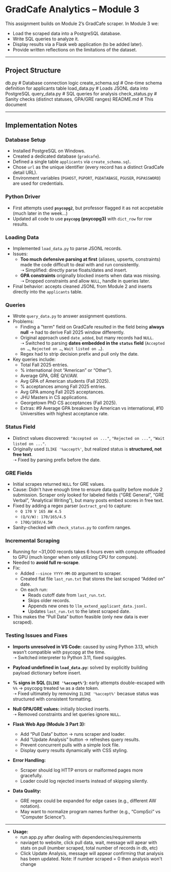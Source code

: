 # GradCafe Analytics – Module 3

This assignment builds on Module 2’s GradCafe scraper. In Module 3 we:
- Load the scraped data into a PostgreSQL database.
- Write SQL queries to analyze it.
- Display results via a Flask web application (to be added later).
- Provide written reflections on the limitations of the dataset.

---

## Project Structure

db.py # Database connection logic
create_schema.sql # One-time schema definition for applicants table
load_data.py # Loads JSONL data into PostgreSQL
query_data.py # SQL queries for analysis
check_status.py # Sanity checks (distinct statuses, GPA/GRE ranges)
README.md # This document


---

## Implementation Notes

### Database Setup
- Installed PostgreSQL on Windows.
- Created a dedicated database (`gradcafe`).
- Defined a single table `applicants` via `create_schema.sql`.
- Chose `url` as the unique identifier (every record has a distinct GradCafe detail URL).
- Environment variables (`PGHOST`, `PGPORT`, `PGDATABASE`, `PGUSER`, `PGPASSWORD`) are used for credentials.

### Python Driver
- First attempts used **`psycopg2`**, but professor flagged it as not accpetable (much later in the week...)
- Updated all code to use **`psycopg` (psycopg3)** with `dict_row` for row results.

### Loading Data
- Implemented `load_data.py` to parse JSONL records.
- Issues:
  - **Too much defensive parsing at first** (aliases, upserts, constraints) made the code difficult to deal with and run consistently.  
    ➝ Simplified: directly parse floats/dates and insert.
  - **GPA constraints** originally blocked inserts when data was missing.  
    ➝ Dropped constraints and allow `NULL`, handle in queries later.
- Final behavior: accepts cleaned JSONL from Module 2 and inserts directly into the `applicants` table.

### Queries
- Wrote `query_data.py` to answer assignment questions.
- Problems:
  - Finding a "term" field on GradCafe resulted in the field being **always null** → had to derive Fall 2025 window differently.
  - Original approach used `date_added`, but many records had `NULL`.  
    ➝ Switched to parsing **dates embedded in the `status` field** (`Accepted on …`, `Rejected on …`, `Wait listed on …`).
  - Regex had to strip decision prefix and pull only the date.
- Key queries include:
  - Total Fall 2025 entries.
  - % international (not “American” or “Other”).
  - Average GPA, GRE Q/V/AW.
  - Avg GPA of American students (Fall 2025).
  - % acceptances among Fall 2025 entries.
  - Avg GPA among Fall 2025 acceptances.
  - JHU Masters in CS applications.
  - Georgetown PhD CS acceptances (Fall 2025).
  - Extras: #9 Average GPA breakown by American vs international, #10 Universities with highest acceptance rate.

### Status Field
- Distinct values discovered: `"Accepted on ..."`, `"Rejected on ..."`, `"Wait listed on ..."`.
- Originally used `ILIKE '%accept%'`, but realized status is **structured, not free text**.  
  ➝ Fixed by parsing prefix before the date.

### GRE Fields
- Initial scrapes returned `NULL` for GRE values.
- Cause: Didn't have enough time to ensure data quality before module 2 submission. Scraper only looked for labeled fields (“GRE General”, “GRE Verbal”, “Analytical Writing”), but many posts embed scores in free text.
- Fixed by adding a regex parser (`extract_gre`) to capture:
  - `Q 170 V 165 AW 4.5`
  - `(Q/V/W): 170/165/4.5`
  - `170Q/165V/4.5W`
- Sanity-checked with `check_status.py` to confirm ranges.

### Incremental Scraping
- Running for ~31,000 records takes 6 hours even with compute offloaded to GPU (much longer when only utilizing CPU for compute).
- Needed to **avoid full re-scrape**.
- Fix:
  - Added `--since YYYY-MM-DD` argument to scraper.
  - Created flat file `last_run.txt` that stores the last scraped “Added on” date.
  - On each run:
    - Reads cutoff date from `last_run.txt`.
    - Skips older records.
    - Appends new ones to `llm_extend_applicant_data.jsonl`.
    - Updates `last_run.txt` to the latest scraped date.
- This makes the “Pull Data” button feasible (only new data is ever scraped).

### Testing Issues and Fixes
- **Imports unresolved in VS Code:** caused by using Python 3.13, which wasn’t compatible with psycopg at the time.  
  ➝ Switched interpreter to Python 3.11, fixed squiggles.
- **Payload undefined in `load_data.py`:** solved by explicitly building payload dictionary before insert.
- **% signs in SQL (`ILIKE '%accept%'`):** early attempts double-escaped with `%%` → psycopg treated `%m` as a date token.  
  ➝ Fixed ultimately by removing `ILIKE '%accept%'` becasue status was structured with consistent formatting.
- **Null GPA/GRE values:** initially blocked inserts.  
  ➝ Removed constraints and let queries ignore `NULL`.

- **Flask Web App (Module 3 Part 3):**
  - Add “Pull Data” button → runs scraper and loader.
  - Add “Update Analysis” button → refreshes query results.
  - Prevent concurrent pulls with a simple lock file.
  - Display query results dynamically with CSS styling.

- **Error Handling:**
  - Scraper should log HTTP errors or malformed pages more gracefully.
  - Loader could log rejected inserts instead of skipping silently.

- **Data Quality:**
  - GRE regex could be expanded for edge cases (e.g., different AW notation).
  - May want to normalize program names further (e.g., “CompSci” vs “Computer Science”).

---

- **Usage:**
  - run app.py after dealing with dependencies/requirements
  - naviaget to website, click pull data, wait, message will apear with stats on pull (number scraped, total number of records in db, etc)
  - Click Update Analysis, message will appear confirming that analysis has been updated. Note: If number scraped = 0 then analysis won't change

